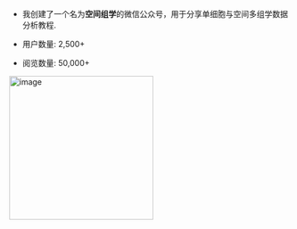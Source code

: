 - 我创建了一个名为**空间组学**的微信公众号，用于分享单细胞与空间多组学数据分析教程.

- 用户数量: 2,500+

- 阅览数量: 50,000+

<img width="258" height="258" alt="image" src="https://github.com/user-attachments/assets/ca97030b-d329-447e-a251-84e534f1bc2a" />

